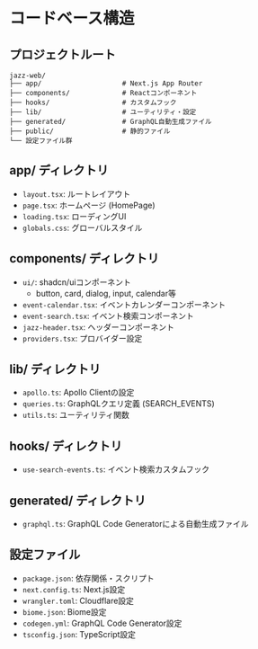 # コードベース構造

## プロジェクトルート
```
jazz-web/
├── app/                    # Next.js App Router
├── components/             # Reactコンポーネント
├── hooks/                  # カスタムフック
├── lib/                    # ユーティリティ・設定
├── generated/              # GraphQL自動生成ファイル
├── public/                 # 静的ファイル
└── 設定ファイル群
```

## app/ ディレクトリ
- `layout.tsx`: ルートレイアウト
- `page.tsx`: ホームページ (HomePage)
- `loading.tsx`: ローディングUI
- `globals.css`: グローバルスタイル

## components/ ディレクトリ
- `ui/`: shadcn/uiコンポーネント
  - button, card, dialog, input, calendar等
- `event-calendar.tsx`: イベントカレンダーコンポーネント
- `event-search.tsx`: イベント検索コンポーネント
- `jazz-header.tsx`: ヘッダーコンポーネント
- `providers.tsx`: プロバイダー設定

## lib/ ディレクトリ
- `apollo.ts`: Apollo Clientの設定
- `queries.ts`: GraphQLクエリ定義 (SEARCH_EVENTS)
- `utils.ts`: ユーティリティ関数

## hooks/ ディレクトリ
- `use-search-events.ts`: イベント検索カスタムフック

## generated/ ディレクトリ
- `graphql.ts`: GraphQL Code Generatorによる自動生成ファイル

## 設定ファイル
- `package.json`: 依存関係・スクリプト
- `next.config.ts`: Next.js設定
- `wrangler.toml`: Cloudflare設定
- `biome.json`: Biome設定
- `codegen.yml`: GraphQL Code Generator設定
- `tsconfig.json`: TypeScript設定
